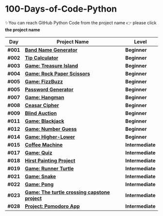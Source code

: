 # 100-Days-of-Code-Python

✨You can reach GitHub Python Code from the project name 👉 please click **the project name**



| Day | Project Name  | Level |
|---| ----- | ---------- |
|**#001**| **[Band Name Generator](https://github.com/fly-pixie/100-Days-of-Code-Python/blob/main/Day%20%2301%20/band_name_generator.py)** | **Beginner** |
|**#002**| **[Tip Calculator](https://github.com/fly-pixie/100-Days-of-Code-Python/blob/main/Day%20%2302%20/tip_calculator.py)** | **Beginner** |
|**#003**| **[Game: Treasure Island](https://github.com/fly-pixie/100-Days-of-Code-Python/blob/main/Day%20%2303/game_treasure_island.py)** | **Beginner** |
|**#004**| **[Game: Rock Paper Scissors](https://github.com/fly-pixie/100-Days-of-Code-Python/blob/main/Day%20%2304%20/rock_paper_scissors.py)** | **Beginner** |
|**#005**| **[Game: FizzBuzz](https://github.com/fly-pixie/100-Days-of-Code-Python/blob/main/Day%20%2305%20/fizz_buzz.py)** | **Beginner** |
|**#005**| **[Password Generator](https://github.com/fly-pixie/100-Days-of-Code-Python/blob/main/Day%20%2305%20/password_generator.py)** | **Beginner** |
|**#007**| **[Game: Hangman](https://github.com/fly-pixie/100-Days-of-Code-Python/blob/main/Day%20%2307/hangman.py)** | **Beginner** |
|**#008**| **[Ceasar Cipher](https://github.com/fly-pixie/100-Days-of-Code-Python/blob/main/Day%20%2308/ceaser_cipher.py)** | **Beginner** |
|**#009**| **[Blind Auction](https://github.com/fly-pixie/100-Days-of-Code-Python/blob/main/Day%20%2309/blind_auction.py)** | **Beginner** |
|**#011**| **[Game: Blackjack](https://github.com/fly-pixie/100-Days-of-Code-Python/blob/main/Day%20%2311/Blackjack.py)** | **Beginner** |
|**#012**| **[Game: Number Guess](https://github.com/fly-pixie/100-Days-of-Code-Python/blob/main/Day%20%2312/number_guess.py)** | **Beginner** |
|**#014**| **[Game: Higher-Lower ](https://github.com/fly-pixie/100-Days-of-Code-Python/blob/main/Day%20%2314/higher_lower.py)** | **Beginner** |
|**#015**| **[Coffee Machine ](https://github.com/fly-pixie/100-Days-of-Code-Python/blob/main/Day%20%2315/coffee_machine.py)** | **Intermediate** |
|**#017**| **[Game: Quiz ](https://github.com/fly-pixie/100-Days-of-Code-Python/blob/main/Day%20%2317/quiz_main.py)** | **Intermediate** |
|**#018**| **[Hirst Painting Project ](https://github.com/fly-pixie/100-Days-of-Code-Python/blob/main/Day%20%2318/hirst_dot_painting.py)** | **Intermediate** |
|**#019**| **[Game: Runner Turtle ](https://github.com/fly-pixie/100-Days-of-Code-Python/blob/main/Day%20%2319/runner_turtle_game.py)** | **Intermediate** |
|**#021**| **[Game: Snake](https://github.com/fly-pixie/100-Days-of-Code-Python/blob/main/Day%20%2321/snake_main.py)** | **Intermediate** |
|**#022**| **[Game: Pong](https://github.com/fly-pixie/100-Days-of-Code-Python/blob/main/Day%20%2322/main_pong.py)** | **Intermediate** |
|**#023**| **[Game: The turtle crossing capstone project](https://github.com/fly-pixie/100-Days-of-Code-Python/tree/main/Day%20%2323)** | **Intermediate** |
|**#028**| **[Project: Pomodoro App](https://github.com/fly-pixie/100-Days-of-Code-Python/tree/main/Day%20%2328)** | **Intermediate** |